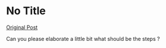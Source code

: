 # No Title

[Original Post](https://discourse.onlinedegree.iitm.ac.in/t/166634/3)

<p>Can you please elaborate a little bit what should be the steps ?</p>